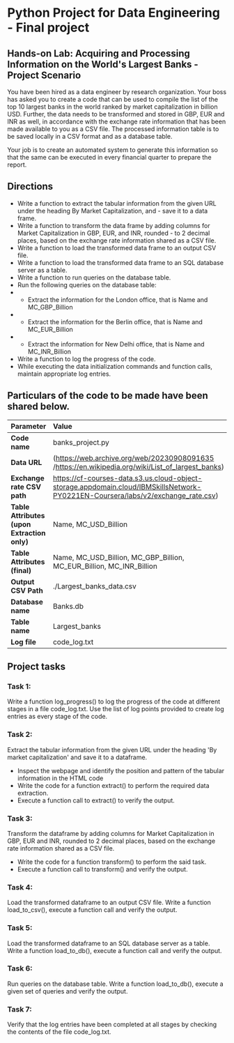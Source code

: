 # Python Project for Data Engineering - Final project

## Hands-on Lab: Acquiring and Processing Information on the World's Largest Banks -  Project Scenario

You have been hired as a data engineer by research organization. Your boss has asked you to create a code that can be used to compile the list of the top 10 largest banks in the world ranked by market capitalization in billion USD. Further, the data needs to be transformed and stored in GBP, EUR and INR as well, in accordance with the exchange rate information that has been made available to you as a CSV file. The processed information table is to be saved locally in a CSV format and as a database table.

Your job is to create an automated system to generate this information so that the same can be executed in every financial quarter to prepare the report.

## Directions
- Write a function to extract the tabular information from the given URL under the heading By Market Capitalization, and - save it to a data frame.
- Write a function to transform the data frame by adding columns for Market Capitalization in GBP, EUR, and INR, rounded - to 2 decimal places, based on the exchange rate information shared as a CSV file.
- Write a function to load the transformed data frame to an output CSV file.
- Write a function to load the transformed data frame to an SQL database server as a table.
- Write a function to run queries on the database table.
- Run the following queries on the database table:
- - Extract the information for the London office, that is Name and MC_GBP_Billion
- - Extract the information for the Berlin office, that is Name and MC_EUR_Billion
- - Extract the information for New Delhi office, that is Name and MC_INR_Billion
- Write a function to log the progress of the code.
- While executing the data initialization commands and function calls, maintain appropriate log entries.


## Particulars of the code to be made have been shared below.

| Parameter | Value |
|:-------------|:-----------|
| **Code name** | banks_project.py |
| **Data URL** | (https://web.archive.org/web/20230908091635 /https://en.wikipedia.org/wiki/List_of_largest_banks) |
| **Exchange rate CSV path** |	https://cf-courses-data.s3.us.cloud-object-storage.appdomain.cloud/IBMSkillsNetwork-PY0221EN-Coursera/labs/v2/exchange_rate.csv) |
| **Table Attributes (upon Extraction only)** | Name, MC_USD_Billion | 
| **Table Attributes (final)** | Name, MC_USD_Billion, MC_GBP_Billion, MC_EUR_Billion, MC_INR_Billion |
| **Output CSV Path** |	./Largest_banks_data.csv |
| **Database name** | Banks.db |
| **Table name** | Largest_banks |
| **Log file** | code_log.txt |


## Project tasks
### Task 1:
Write a function log_progress() to log the progress of the code at different stages in a file code_log.txt. Use the list of log points provided to create log entries as every stage of the code.

### Task 2:
Extract the tabular information from the given URL under the heading 'By market capitalization' and save it to a dataframe.
- Inspect the webpage and identify the position and pattern of the tabular information in the HTML code
- Write the code for a function extract() to perform the required data extraction.
- Execute a function call to extract() to verify the output.

### Task 3:
Transform the dataframe by adding columns for Market Capitalization in GBP, EUR and INR, rounded to 2 decimal places, based on the exchange rate information shared as a CSV file.
- Write the code for a function transform() to perform the said task.
- Execute a function call to transform() and verify the output.

### Task 4:
Load the transformed dataframe to an output CSV file. Write a function load_to_csv(), execute a function call and verify the output.

### Task 5:
Load the transformed dataframe to an SQL database server as a table. Write a function load_to_db(), execute a function call and verify the output.

### Task 6:
Run queries on the database table. Write a function load_to_db(), execute a given set of queries and verify the output.

### Task 7:
Verify that the log entries have been completed at all stages by checking the contents of the file code_log.txt.